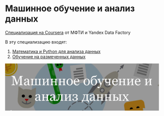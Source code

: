 # Машинное обучение и анализ данных

[Специализация на Coursera](https://www.coursera.org/specializations/mashinnoye-obucheniye) от МФТИ и Yandex Data Factory

В эту специализацию входят:

1. [Математика и Python для анализа данных](https://github.com/tankz0r/)
2. [Обучение на размеченных данных](https://github.com/tankz0r/)



[![](/header.jpg)](https://www.coursera.org/specializations/mashinnoye-obucheniye)
